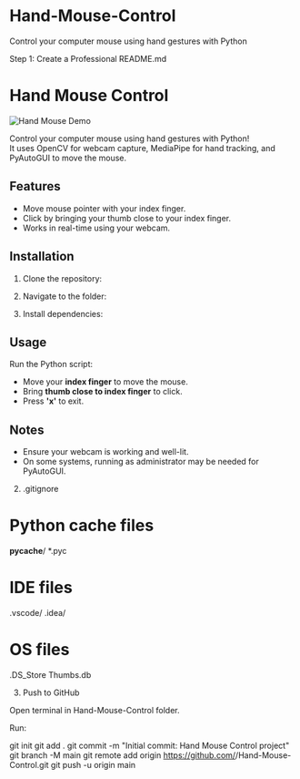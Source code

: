 # Hand-Mouse-Control
Control your computer mouse using hand gestures with Python

Step 1: Create a Professional README.md

# Hand Mouse Control

![Hand Mouse Demo](hand_mouse.gif)  <!-- Add this if you have a GIF demo -->

Control your computer mouse using hand gestures with Python!  
It uses OpenCV for webcam capture, MediaPipe for hand tracking, and PyAutoGUI to move the mouse.

## Features
- Move mouse pointer with your index finger.
- Click by bringing your thumb close to your index finger.
- Works in real-time using your webcam.

## Installation

1. Clone the repository:

2. Navigate to the folder:

3. Install dependencies:

## Usage

Run the Python script:

- Move your **index finger** to move the mouse.  
- Bring **thumb close to index finger** to click.  
- Press **'x'** to exit.

## Notes
- Ensure your webcam is working and well-lit.  
- On some systems, running as administrator may be needed for PyAutoGUI.

2. .gitignore
# Python cache files
__pycache__/
*.pyc

# IDE files
.vscode/
.idea/

# OS files
.DS_Store
Thumbs.db

3. Push to GitHub

Open terminal in Hand-Mouse-Control folder.

Run:

git init
git add .
git commit -m "Initial commit: Hand Mouse Control project"
git branch -M main
git remote add origin https://github.com/<your-username>/Hand-Mouse-Control.git
git push -u origin main


